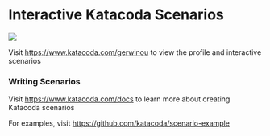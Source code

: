 # Interactive Katacoda Scenarios

[![](http://shields.katacoda.com/katacoda/gerwinou/count.svg)](https://www.katacoda.com/gerwinou "Get your profile on Katacoda.com")

Visit https://www.katacoda.com/gerwinou to view the profile and interactive scenarios

### Writing Scenarios
Visit https://www.katacoda.com/docs to learn more about creating Katacoda scenarios

For examples, visit https://github.com/katacoda/scenario-example
